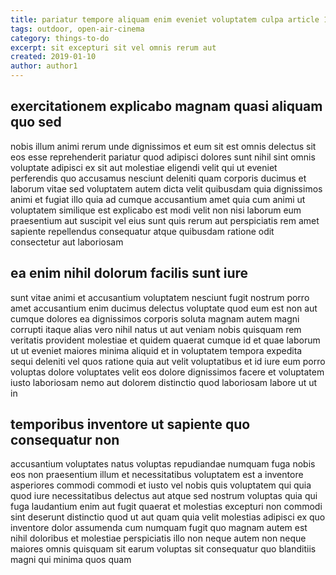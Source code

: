 ```yaml
---
title: pariatur tempore aliquam enim eveniet voluptatem culpa article 171
tags: outdoor, open-air-cinema
category: things-to-do
excerpt: sit excepturi sit vel omnis rerum aut
created: 2019-01-10
author: author1
---
```


## exercitationem explicabo magnam quasi aliquam quo sed

nobis illum animi rerum unde dignissimos et eum sit est omnis delectus sit eos esse reprehenderit pariatur quod adipisci dolores sunt nihil sint omnis voluptate adipisci ex sit aut molestiae eligendi velit qui ut eveniet perferendis quo accusamus nesciunt deleniti quam corporis ducimus et laborum vitae sed voluptatem autem dicta velit quibusdam quia dignissimos animi et fugiat illo quia ad cumque accusantium amet quia cum animi ut voluptatem similique est explicabo est modi velit non nisi laborum eum praesentium aut suscipit vel eius sunt quis rerum aut perspiciatis rem amet sapiente repellendus consequatur atque quibusdam ratione odit consectetur aut laboriosam

## ea enim nihil dolorum facilis sunt iure

sunt vitae animi et accusantium voluptatem nesciunt fugit nostrum porro amet accusantium enim ducimus delectus voluptate quod eum est non aut cumque dolores ea dignissimos corporis soluta magnam autem magni corrupti itaque alias vero nihil natus ut aut veniam nobis quisquam rem veritatis provident molestiae et quidem quaerat cumque id et quae laborum ut ut eveniet maiores minima aliquid et in voluptatem tempora expedita sequi deleniti vel quos ratione quia aut velit voluptatibus et id iure eum porro voluptas dolore voluptates velit eos dolore dignissimos facere et voluptatem iusto laboriosam nemo aut dolorem distinctio quod laboriosam labore ut ut in

## temporibus inventore ut sapiente quo consequatur non

accusantium voluptates natus voluptas repudiandae numquam fuga nobis eos non praesentium illum et necessitatibus voluptatem est a inventore asperiores commodi commodi et iusto vel nobis quis voluptatem qui quia quod iure necessitatibus delectus aut atque sed nostrum voluptas quia qui fuga laudantium enim aut fugit quaerat et molestias excepturi non commodi sint deserunt distinctio quod ut aut quam quia velit molestias adipisci ex quo inventore dolor assumenda cum numquam fugit quo magnam autem est nihil doloribus et molestiae perspiciatis illo non neque autem non neque maiores omnis quisquam sit earum voluptas sit consequatur quo blanditiis magni qui minima quos quam
